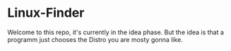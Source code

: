 # Linux-Finder

Welcome to this repo, it's currently in the idea phase. 
But the idea is that a programm just chooses the Distro you are mosty gonna like. 
